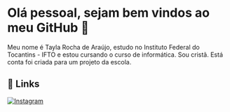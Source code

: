 
# Olá pessoal, sejam bem vindos ao meu GitHub 👋


Meu nome é Tayla Rocha de Araújo, estudo no Instituto Federal do Tocantins - IFTO e estou cursando o curso de informática. Sou cristã. Está conta foi criada para um projeto da escola.




## 🔗 Links
[![Instagram](https://t.ctcdn.com.br/eXQweorgzzB_ARsw7I9Bvp4O_Qg=/200x200/smart/filters:format(webp)/i489927.jpeg)](hhttps://instagram.com/__taylarocha?igshid=MzRlODBiNWFlZA==)

